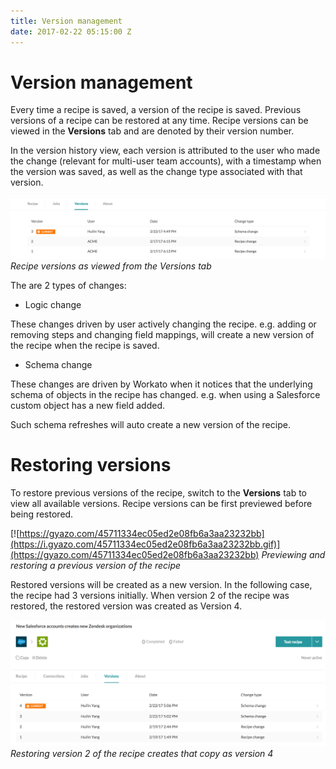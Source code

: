 ```yaml
---
title: Version management
date: 2017-02-22 05:15:00 Z
---
```


# Version management
Every time a recipe is saved, a version of the recipe is saved. Previous versions of a recipe can be restored at any time. Recipe versions can be viewed in the **Versions** tab and are denoted by their version number.

In the version history view, each version is attributed to the user who made the change (relevant for multi-user team accounts), with a timestamp when the version was saved, as well as the change type associated with that version.

![Recipe versions](/assets/images/recipes/recipe-version-management/recipe-versions.png)
*Recipe versions as viewed from the Versions tab*

The are 2 types of changes:
- Logic change

These changes driven by user actively changing the recipe. e.g. adding or removing steps and changing field mappings, will create a new version of the recipe when the recipe is saved.

- Schema change

These changes are driven by Workato when it notices that the underlying schema of objects in the recipe has changed. e.g. when using a Salesforce custom object has a new field added. 

 Such schema refreshes will auto create a new version of the recipe.

# Restoring versions
To restore previous versions of the recipe, switch to the **Versions** tab to view all available versions. Recipe versions can be first previewed before being restored.

[![https://gyazo.com/45711334ec05ed2e08fb6a3aa23232bb](https://i.gyazo.com/45711334ec05ed2e08fb6a3aa23232bb.gif)](https://gyazo.com/45711334ec05ed2e08fb6a3aa23232bb)
*Previewing and restoring a previous version of the recipe*

Restored versions will be created as a new version. In the following case, the recipe had 3 versions initially. When version 2 of the recipe was restored, the restored version was created as Version 4.

![Restored version](/assets/images/recipes/recipe-version-management/restored-version.png)
*Restoring version 2 of the recipe creates that copy as version 4*

